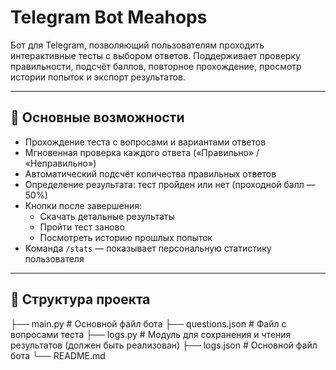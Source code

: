 # Telegram Bot Meahops

Бот для Telegram, позволяющий пользователям проходить интерактивные тесты с выбором ответов. Поддерживает проверку правильности, подсчёт баллов, повторное прохождение, просмотр истории попыток и экспорт результатов.

---

## 📌 Основные возможности

- Прохождение теста с вопросами и вариантами ответов
- Мгновенная проверка каждого ответа («Правильно» / «Неправильно»)
- Автоматический подсчёт количества правильных ответов
- Определение результата: тест пройден или нет (проходной балл — 50%)
- Кнопки после завершения:
  - Скачать детальные результаты
  - Пройти тест заново
  - Посмотреть историю прошлых попыток
- Команда `/stats` — показывает персональную статистику пользователя

---

## 📁 Структура проекта
├── main.py # Основной файл бота
├── questions.json # Файл с вопросами теста
├── logs.py # Модуль для сохранения и чтения результатов (должен быть реализован)
├── logs.json # Основной файл бота
└── README.md
